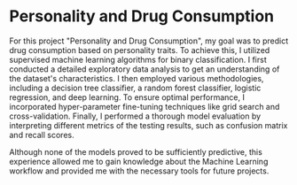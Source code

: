 # Personality and Drug Consumption

For this project "Personality and Drug Consumption", my goal was to predict drug consumption based on personality traits. To achieve this, I utilized supervised machine learning algorithms for binary classification. I first conducted a detailed exploratory data analysis to get an understanding of the dataset's characteristics. I then employed various methodologies, including a decision tree classifier, a random forest classifier, logistic regression, and deep learning. To ensure optimal performance, I incorporated hyper-parameter fine-tuning techniques like grid search and cross-validation. Finally, I performed a thorough model evaluation by interpreting different metrics of the testing results, such as confusion matrix and recall scores. 

Although none of the models proved to be sufficiently predictive, this experience allowed me to gain knowledge about the Machine Learning workflow and provided me with the necessary tools for future projects.
